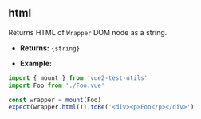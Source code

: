 ## html

Returns HTML of `Wrapper` DOM node as a string.

- **Returns:** `{string}`

- **Example:**

```js
import { mount } from 'vue2-test-utils'
import Foo from './Foo.vue'

const wrapper = mount(Foo)
expect(wrapper.html()).toBe('<div><p>Foo</p></div>')
```
